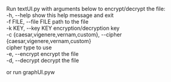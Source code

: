 Run textUI.py with arguments below to encrypt/decrypt the file:  
  -h, --help            show this help message and exit  
  -f FILE, --file FILE  path to the file  
  -k KEY, --key KEY     encryption/decryption key  
  -c {caesar,vigenere,vernam,custom}, --cipher {caesar,vigenere,vernam,custom}  
                        cipher type to use  
  -e, --encrypt         encrypt the file  
  -d, --decrypt         decrypt the file  
  
or run graphUI.pyw  
